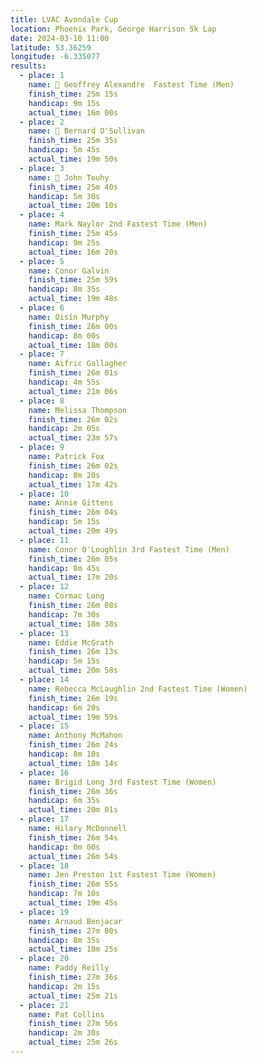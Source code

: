 ```yaml
---
title: LVAC Avondale Cup
location: Phoenix Park, George Harrison 5k Lap
date: 2024-03-10 11:00
latitude: 53.36259
longitude: -6.335077
results:
  - place: 1
    name: 🥇 Geoffrey Alexandre  Fastest Time (Men)
    finish_time: 25m 15s
    handicap: 9m 15s
    actual_time: 16m 00s
  - place: 2
    name: 🥈 Bernard O'Sullivan 
    finish_time: 25m 35s
    handicap: 5m 45s
    actual_time: 19m 50s
  - place: 3
    name: 🥉 John Touhy 
    finish_time: 25m 40s
    handicap: 5m 30s
    actual_time: 20m 10s
  - place: 4
    name: Mark Naylor 2nd Fastest Time (Men)
    finish_time: 25m 45s
    handicap: 9m 25s
    actual_time: 16m 20s
  - place: 5
    name: Conor Galvin
    finish_time: 25m 59s
    handicap: 8m 35s
    actual_time: 19m 48s
  - place: 6
    name: Oisín Murphy
    finish_time: 26m 00s
    handicap: 8m 00s
    actual_time: 18m 00s
  - place: 7
    name: Aifric Gallagher
    finish_time: 26m 01s
    handicap: 4m 55s
    actual_time: 21m 06s
  - place: 8
    name: Melissa Thompson
    finish_time: 26m 02s
    handicap: 2m 05s
    actual_time: 23m 57s
  - place: 9
    name: Patrick Fox
    finish_time: 26m 02s
    handicap: 8m 20s
    actual_time: 17m 42s
  - place: 10
    name: Annie Gittens
    finish_time: 26m 04s
    handicap: 5m 15s
    actual_time: 20m 49s
  - place: 11
    name: Conor O'Loughlin 3rd Fastest Time (Men)
    finish_time: 26m 05s 
    handicap: 8m 45s
    actual_time: 17m 20s
  - place: 12
    name: Cormac Long 
    finish_time: 26m 08s
    handicap: 7m 30s
    actual_time: 18m 38s
  - place: 13
    name: Eddie McGrath
    finish_time: 26m 13s
    handicap: 5m 15s
    actual_time: 20m 58s
  - place: 14
    name: Rebecca McLaughlin 2nd Fastest Time (Women)
    finish_time: 26m 19s
    handicap: 6m 20s
    actual_time: 19m 59s
  - place: 15
    name: Anthony McMahon
    finish_time: 26m 24s
    handicap: 8m 10s
    actual_time: 18m 14s
  - place: 16
    name: Brigid Long 3rd Fastest Time (Women)
    finish_time: 26m 36s
    handicap: 6m 35s
    actual_time: 20m 01s
  - place: 17
    name: Hilary McDonnell
    finish_time: 26m 54s
    handicap: 0m 00s
    actual_time: 26m 54s
  - place: 18
    name: Jen Preston 1st Fastest Time (Women)
    finish_time: 26m 55s
    handicap: 7m 10s
    actual_time: 19m 45s
  - place: 19
    name: Arnaud Benjacar
    finish_time: 27m 00s
    handicap: 8m 35s
    actual_time: 18m 25s
  - place: 20
    name: Paddy Reilly
    finish_time: 27m 36s
    handicap: 2m 15s
    actual_time: 25m 21s
  - place: 21
    name: Pat Collins
    finish_time: 27m 56s
    handicap: 2m 30s
    actual_time: 25m 26s
---
```

